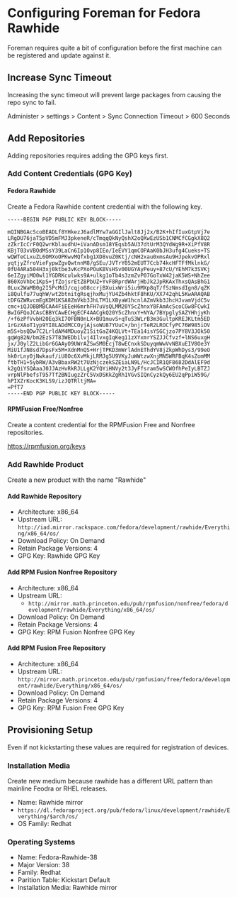 # Configuring Foreman for Fedora Rawhide

Foreman requires quite a bit of configuration before the first machine can be registered and update against it.

## Increase Sync Timeout

Increasing the sync timeout will prevent large packages from causing the repo sync to fail.

Administer > settings > Content > Sync Connection Timeout > 600 Seconds

## Add Repositories

Adding repositories requires adding the GPG keys first.

### Add Content Credentials (GPG Key)

#### Fedora Rawhide

Create a Fedora Rawhide content credential with the following key.

```
-----BEGIN PGP PUBLIC KEY BLOCK-----

mQINBGAcScoBEADLf8YHkezJ6adlMYw7aGGIlJalt8Jj2x/B2K+hIfIuxGtpVj7e
LRgDU76jaT5pVD5mFMJ3pkeneR/cTmqqQkNyQshX2oQXwEzUSb1CNMCfCGgkX8Q2
zZkrIcCrF0Q2wrKblaudhU+iVanADsm18YEqsb5AU37dtUrM3QYdWg9R+XiPfV8R
KBjT03vVBOdMSsY39LaCn6Ip1Ovp8IEo/IeEVY1qmCOPAaK0bJH3ufg4Cueks+TS
wQWTeCLxuZL6OMXoOPKwvMQfxbg1XD8vuZ0Ktj/cNH2xau0xmsAu9HJpekvOPRxl
yqtjyZfroVieFypwZgvQwtnnM8/gSEu/JVTrY052mEUT7Ccb74kcHFTFfMklnkG/
0fU4ARa504H3xj0ktbe3vKcPXoPOuKBVsHSv00UGYAyPeuy+87cU/YEhM7k3SVKj
6eIZgyiMO0wl1YGDRKculwks9A+ulkg1oTb4s3zmZvP07GoTxW42jaK5WS+NhZee
860XoVhbc1KpS+jfZojsrEtZ8PbUZ+YvF8RprdWArjHbJk2JpRKAxThxsQAsBhG1
0Lux2WaMB0g2I5PcMdJ/cqjo08ccrjBXuixWri5iu9MXp8qT/fSzNmsdIgn8/qZK
i8Qulfu77uqhW/wt2btnitgRsqjhxMujYU4Zb4hktF8hKU/XX742qhL5KwARAQAB
tDFGZWRvcmEgKDM1KSA8ZmVkb3JhLTM1LXByaW1hcnlAZmVkb3JhcHJvamVjdC5v
cmc+iQJOBBMBCAA4FiEEeH6mrhFH7uVsQLMM20Y5cZhnxY8FAmAcScoCGw8FCwkI
BwIGFQoJCAsCBBYCAwECHgECF4AACgkQ20Y5cZhnxY+NYA/7BYpglySAZYHhjyKh
/+f6zPfVvbH20Eq3kI7OFBN0nLX+BU1muvS+qTuS3WLrB3m3GultpKREJKLtm5ED
1rGzXAoT1yp9YI8LADdMCCOyjAjsoWU87YUuC+/bnjrTeR2LROCfyPC76W985iOV
m5S+bsQDw7C2LrldAM4MDuoyZ1SitGaZ4KQLVt+TEa14isYSGCjzo7PY8V3JOk50
gqWg82N/bm2EzS7T83WEDb1lvj4IlvxgIqKeg11zXYxmrYSZJJCfvzf+lNS6uxgH
jx/J0ylZ2LibGr6GAAyO9UWrAZSwSM0EcjT8wECnxkSDuyqmWwVvNBXuEIV8Oe3Y
MiU1fJN8sd7DpsFx5M+XdnMnQS+HrjTPKD3mWrlAdnEThdYV8jZkpWhDys3/99eO
hk0rLny0jNwkauf/iU8Oc6XvMkjLRMJg5U9VKyJuWWtzwXnjMN5WRFBqK4sZomMM
ftbTH1+5ybRW/A3vBbaxRW2t7UzNjczekSZEiaLN9L/HcJCIR1QF8682DdAlEF9d
k2gQiYSQAaaJ0JJAzHvRkRJLLgK2YQYiHNVy2t3JyFfsram5wSCWOfhPeIyLBTZJ
vrpNlPbefsT957Tf2BNIugzZrC5VxDSKkZgRh1VGvSIQnCyzkQy6EU2qPpiW59G/
hPIXZrKocK3KLS9/izJQTRltjMA=
=PfT7
-----END PGP PUBLIC KEY BLOCK-----
```
#### RPMFusion Free/Nonfree

Create a content credential for the RPMFusion Free and Nonfree repositories.

https://rpmfusion.org/keys

### Add Rawhide Product

Create a new product with the name "Rawhide"

#### Add Rawhide Repository

- Architecture: x86_64
- Upstream URL: `http://iad.mirror.rackspace.com/fedora/development/rawhide/Everything/x86_64/os/`
- Download Policy: On Demand
- Retain Package Versions: 4
- GPG Key: Rawhide GPG Key

#### Add RPM Fusion Nonfree Repository

- Architecture: x86_64
- Upstream URL:
    - `http://mirror.math.princeton.edu/pub/rpmfusion/nonfree/fedora/development/rawhide/Everything/x86_64/os/`
- Download Policy: On Demand
- Retain Package Versions: 4
- GPG Key: RPM Fusion Nonfree GPG Key

#### Add RPM Fusion Free Repository

- Architecture: x86_64
- Upstream URL: `http://mirror.math.princeton.edu/pub/rpmfusion/free/fedora/development/rawhide/Everything/x86_64/os/`
- Download Policy: On Demand
- Retain Package Versions: 4
- GPG Key: RPM Fusion Free GPG Key

## Provisioning Setup

Even if not kickstarting these values are required for registration of devices.

### Installation Media

Create new medium because rawhide has a different URL pattern than mainline Feodra or RHEL releases.

- Name: Rawhide mirror
- `https://dl.fedoraproject.org/pub/fedora/linux/development/rawhide/Everything/$arch/os/`
- OS Family: Redhat

### Operating Systems

- Name: Fedora-Rawhide-38
- Major Version: 38
- Family: Redhat
- Parition Table: Kickstart Default
- Installation Media: Rawhide mirror
